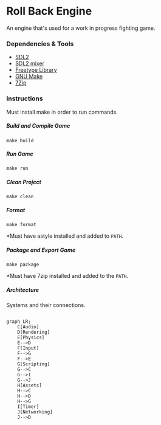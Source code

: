 # Roll Back Engine

An engine that's used for a work in progress fighting game.

### Dependencies & Tools

* [SDL2](https://www.libsdl.org/download-2.0.php)
* [SDL2 mixer](https://libsdl.org/projects/SDL_mixer/)
* [Freetype Library](https://www.freetype.org/download.html)
* [GNU Make](http://gnuwin32.sourceforge.net/packages/make.htm)
* [7Zip](https://www.7-zip.org/download.html)

### Instructions

Must install make in order to run commands.

##### Build and Compile Game

`make build`

##### Run Game

`make run`

##### Clean Project

`make clean`

##### Format

`make format`

*Must have astyle installed and added to `PATH`.

##### Package and Export Game

`make package`

*Must have 7zip installed and added to the `PATH`.

##### Architecture

Systems and their connections.

```mermaid

graph LR;
    C[Audio]
    D[Rendering]
    E[Physics]
    E-->D
    F[Input]
    F-->G
    F-->E
    G[Scripting]
    G-->C
    G-->I
    G-->J
    H[Assets]
    H-->C
    H-->D
    H-->G
    I[Timer]
    J[Networking]
    J-->D
```
